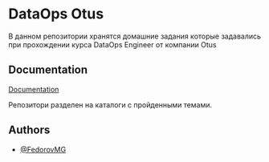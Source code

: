 
# DataOps Otus

В данном репозитории хранятся домашние задания которые задавались при прохождении курса DataOps Engineer от компании Otus

## Documentation

[Documentation](https://linktodocumentation)

Репозитори разделен на каталоги с пройденными темами.

## Authors

- [@FedorovMG](https://www.github.com/FedorovMG)
